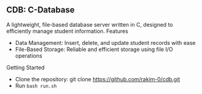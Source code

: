 CDB: C-Database
---
A lightweight, file-based database server written in C, designed to efficiently manage student information.
Features
* Data Management: Insert, delete, and update student records with ease
* File-Based Storage: Reliable and efficient storage using file I/O operations

Getting Started
* Clone the repository: git clone https://github.com/rakim-0/cdb.git
* Run `bash run.sh`
